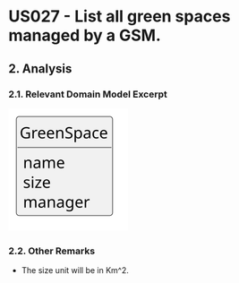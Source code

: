 # US027 - List all green spaces managed by a GSM.

## 2. Analysis

### 2.1. Relevant Domain Model Excerpt 

![Domain Model](svg/us027-domain-model.svg)

### 2.2. Other Remarks

- The size unit will be in Km^2.